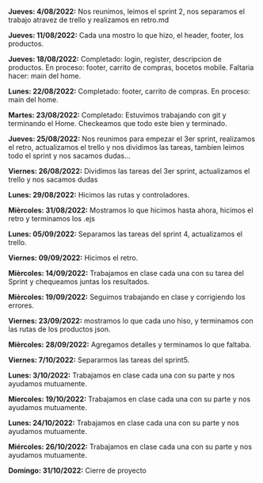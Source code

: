 **Jueves: 4/08/2022:**
Nos reunimos, leimos el sprint 2, nos separamos el trabajo atravez de trello y realizamos en retro.md

**Jueves: 11/08/2022:**
Cada una mostro lo que hizo, el header, footer, los productos. 

**Jueves: 18/08/2022:**
Completado: login, register, descripcion de productos.
En proceso: footer, carrito de compras, bocetos mobile.
Faltaria hacer: main del home.

**Lunes: 22/08/2022:**
Completado: footer, carrito de compras.
En proceso: main del home.

**Martes: 23/08/2022:**
Completado: Estuvimos trabajando con git y terminando el Home.
Checkeamos que todo este bien y terminado.

**Jueves: 25/08/2022:**
Nos reunimos para empezar el 3er sprint, realizamos el retro, actualizamos el trello y nos dividimos las tareas, tambien leimos todo el sprint y nos sacamos dudas...

**Viernes: 26/08/2022:**
Dividimos las tareas del 3er sprint, actualizamos el trello y nos sacamos dudas


**Lunes: 29/08/2022:**
Hicimos las rutas y controladores.

**Mièrcoles: 31/08/2022:**
Mostramos lo que hicimos hasta ahora, hicimos el retro y terminamos los .ejs

**Lunes: 05/09/2022:**
Separamos las tareas del sprint 4, actualizamos el trello. 

**Viernes: 09/09/2022:**
Hicimos el retro. 

**Mièrcoles: 14/09/2022:**
Trabajamos en clase cada una con su tarea del Sprint y chequeamos juntas los resultados.

**Mièrcoles: 19/09/2022:**
Seguimos trabajando en clase y corrigiendo los errores.

**Viernes: 23/09/2022:**
mostramos lo que cada uno hiso, y terminamos con las rutas de los productos json.

**Mièrcoles: 28/09/2022:**
Agregamos detalles y terminamos lo que faltaba.

**Viernes: 7/10/2022:**
Separarmos las tareas del sprint5.

**Lunes: 3/10/2022:**
Trabajamos en clase cada una con su parte y nos ayudamos mutuamente.

**Miercoles: 19/10/2022:**
Trabajamos en clase cada una con su parte y nos ayudamos mutuamente.

**Lunes: 24/10/2022:**
Trabajamos en clase cada una con su parte y nos ayudamos mutuamente.

**Miércoles: 26/10/2022:**
Trabajamos en clase cada una con su parte y nos ayudamos mutuamente.

**Domingo: 31/10/2022:**
Cierre de proyecto



